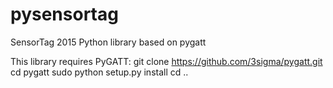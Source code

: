 # pysensortag
SensorTag 2015 Python library based on pygatt

This library requires PyGATT:
git clone https://github.com/3sigma/pygatt.git
cd pygatt
sudo python setup.py install
cd ..

